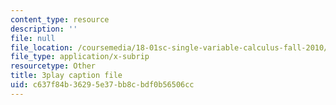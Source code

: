 ```yaml
---
content_type: resource
description: ''
file: null
file_location: /coursemedia/18-01sc-single-variable-calculus-fall-2010/c637f84b36295e37bb8cbdf0b56506cc_5q_3FDOkVRQ.vtt
file_type: application/x-subrip
resourcetype: Other
title: 3play caption file
uid: c637f84b-3629-5e37-bb8c-bdf0b56506cc
---
```

